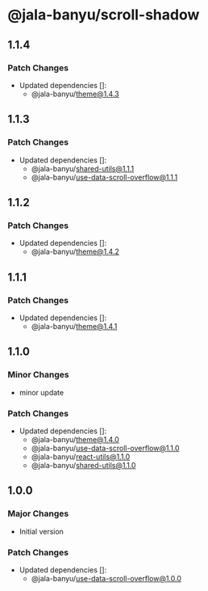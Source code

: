 # @jala-banyu/scroll-shadow

## 1.1.4

### Patch Changes

- Updated dependencies []:
  - @jala-banyu/theme@1.4.3

## 1.1.3

### Patch Changes

- Updated dependencies []:
  - @jala-banyu/shared-utils@1.1.1
  - @jala-banyu/use-data-scroll-overflow@1.1.1

## 1.1.2

### Patch Changes

- Updated dependencies []:
  - @jala-banyu/theme@1.4.2

## 1.1.1

### Patch Changes

- Updated dependencies []:
  - @jala-banyu/theme@1.4.1

## 1.1.0

### Minor Changes

- minor update

### Patch Changes

- Updated dependencies []:
  - @jala-banyu/theme@1.4.0
  - @jala-banyu/use-data-scroll-overflow@1.1.0
  - @jala-banyu/react-utils@1.1.0
  - @jala-banyu/shared-utils@1.1.0

## 1.0.0

### Major Changes

- Initial version

### Patch Changes

- Updated dependencies []:
  - @jala-banyu/use-data-scroll-overflow@1.0.0
